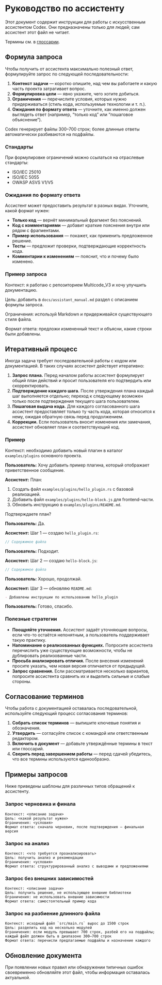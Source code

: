 # Руководство по ассистенту

Этот документ содержит инструкции для работы с искусственным ассистентом Codex. Они предназначены только для людей; сам ассистент этот файл не читает.

Термины см. в [глоссарии](glossary.md).

## Формула запроса

Чтобы получить от ассистента максимально полезный ответ, формулируйте запрос по следующей последовательности:

1. **Контекст задачи** — коротко опишите, над чем вы работаете и какую часть проекта затрагивает вопрос.
2. **Формулировка цели** — явно укажите, чего хотите добиться.
3. **Ограничения** — перечислите условия, которых нужно придерживаться (стиль кода, используемые технологии и т. п.).
4. **Ожидания по формату ответа** — уточните, как именно должен выглядеть ответ (например, “только код” или “пошаговое объяснение”).

Codex генерирует файлы 300–700 строк; более длинные ответы автоматически разбиваются на подфайлы.

### Стандарты

При формулировке ограничений можно ссылаться на отраслевые стандарты:

- ISO/IEC 25010
- ISO/IEC 5055
- OWASP ASVS V1/V5

### Ожидания по формату ответа

Ассистент может предоставить результат в разных видах. Уточните, какой формат нужен:

- **Только код** — вернёт минимальный фрагмент без пояснений.
- **Код с комментариями** — добавит краткие пояснения внутри или рядом с фрагментами.
- **Пример использования** — покажет, как применить предложенное решение.
- **Тесты** — предложит проверки, подтверждающие корректность кода.
- **Комментарии к изменениям** — пояснит, что и почему было изменено.

### Пример запроса

Контекст: я работаю с репозиторием Multicode_V3 и хочу улучшить документацию.

Цель: добавить в `docs/assistant_manual.md` раздел с описанием формулы запроса.

Ограничения: используй Markdown и придерживайся существующего стиля файла.

Формат ответа: предложи измененный текст и объясни, какие строки были добавлены.

## Итеративный процесс

Иногда задача требует последовательной работы с кодом или документацией. В таких случаях ассистент действует итеративно:

1. **Запрос плана.** Перед началом работы ассистент формулирует общий план действий и просит пользователя его подтвердить или скорректировать.
2. **Подтверждение каждого шага.** После утверждения плана каждый шаг выполняется отдельно; переход к следующему возможен только после подтверждения текущего шага пользователем.
3. **Пошаговая выдача кода.** Для каждого согласованного шага ассистент предоставляет только ту часть кода, которая относится к нему, ожидая обратную связь перед продолжением.
4. **Коррекции.** Если пользователь вносит изменения или замечания, ассистент обновляет план и соответствующий код.

### Пример

Контекст: необходимо добавить новый плагин в каталог `examples/plugins` основного проекта.

**Пользователь:** Хочу добавить пример плагина, который отображает приветственное сообщение.

**Ассистент:** План:
1. Создать файл `examples/plugins/hello_plugin.rs` с базовой реализацией.
2. Добавить файл `examples/plugins/hello-block.js` для frontend‑части.
3. Обновить инструкцию в `examples/plugins/README.md`.

Подтверждаете план?

**Пользователь:** Да.

**Ассистент:** Шаг 1 — создаю `hello_plugin.rs`:
```rust
// Содержимое файла
```

**Пользователь:** Подходит.

**Ассистент:** Шаг 2 — создаю `hello-block.js`:
```javascript
// Содержимое файла
```

**Пользователь:** Хорошо, продолжай.

**Ассистент:** Шаг 3 — обновляю `README.md`:
```markdown
- Добавлены инструкции по использованию hello_plugin
```

**Пользователь:** Готово, спасибо.

### Полезные стратегии

- **Поощряйте уточнения.** Ассистент задаёт уточняющие вопросы, если что-то остаётся непонятным, а пользователь поддерживает такую практику.
- **Напоминание о реализованных функциях.** Попросите ассистента перечислить уже существующие возможности, чтобы не дублировать реализованные части.
- **Просьба анализировать отличия.** После внесения изменений просите указать, чем новая версия отличается от предыдущей.
- **Запрос сравнения.** Если рассматривается несколько вариантов, попросите ассистента сравнить их и выделить сильные и слабые стороны.

## Согласование терминов

Чтобы работа с документацией оставалась последовательной, используйте следующий процесс согласования терминов:

1. **Собрать список терминов** — выпишите ключевые понятия и обозначения.
2. **Утвердить** — согласуйте список с командой или ответственным редактором.
3. **Включить в документ** — добавьте утверждённые термины в текст или глоссарий.
4. **Сверить перед завершением работы** — перед сдачей убедитесь, что все термины используются единообразно.

## Примеры запросов

Ниже приведены шаблоны для различных типов обращений к ассистенту.

### Запрос черновика и финала

```text
Контекст: <описание задачи>
Цель: <какой результат нужен>
Ограничения: <условия>
Формат ответа: сначала черновик, после подтверждения — финальная версия
```

### Запрос на анализ

```text
Контекст: <что требуется проанализировать>
Цель: получить анализ и рекомендации
Ограничения: <условия>
Формат ответа: структурированный анализ с выводами и предложениями
```

### Запрос без внешних зависимостей

```text
Контекст: <описание задачи>
Цель: получить решение, не использующее внешние библиотеки
Ограничения: не использовать внешние зависимости
Формат ответа: самостоятельный пример кода
```

### Запрос на разбиение длинного файла

```text
Контекст: исходный файл `src/main.rs` вырос до 1500 строк
Цель: разделить код на несколько модулей
Ограничения: если модуль превышает 700 строк, разбей его на подфайлы; каждый файл должен быть в диапазоне 300–700 строк
Формат ответа: перечисли предлагаемые подфайлы и назначение каждого
```

## Обновление документа

При появлении новых правил или обнаружении типичных ошибок своевременно обновляйте этот файл, чтобы информация оставалась актуальной.
